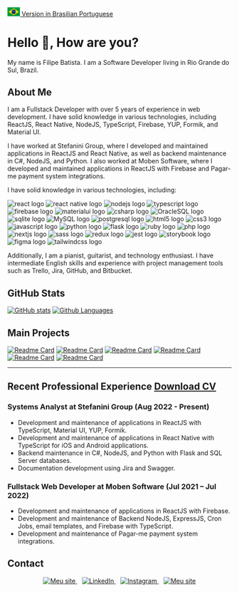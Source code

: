 <a href="https://github.com/filipeleonelbatista/filipeleonelbatista/blob/master/README.md" target="_blank">
  <img src="https://raw.githubusercontent.com/filipeleonelbatista/filipeleonelbatista/master/assets/brasil_bandeira.png" width="28px" />
  Version in Brasilian Portuguese
</a>

# Hello 👋, How are you?

<p align="left">My name is Filipe Batista. I am a Software Developer living in Rio Grande do Sul, Brazil.</p>

## About Me

I am a Fullstack Developer with over 5 years of experience in web development. I have solid knowledge in various technologies, including ReactJS, React Native, NodeJS, TypeScript, Firebase, YUP, Formik, and Material UI.

I have worked at Stefanini Group, where I developed and maintained applications in ReactJS and React Native, as well as backend maintenance in C#, NodeJS, and Python. I also worked at Moben Software, where I developed and maintained applications in ReactJS with Firebase and Pagar-me payment system integrations.

I have solid knowledge in various technologies, including:

<div align="left">
  <img src="https://cdn.jsdelivr.net/gh/devicons/devicon/icons/react/react-original.svg" height="35" width="47" alt="react logo" />
  <img src="https://cdn.jsdelivr.net/gh/devicons/devicon/icons/react/react-original.svg" height="35" width="47" alt="react native logo" />
  <img src="https://cdn.jsdelivr.net/gh/devicons/devicon/icons/nodejs/nodejs-original.svg" height="35" width="47" alt="nodejs logo" />
  <img src="https://cdn.jsdelivr.net/gh/devicons/devicon/icons/typescript/typescript-original.svg" height="35" width="47" alt="typescript logo" />
  <img src="https://cdn.jsdelivr.net/gh/devicons/devicon/icons/firebase/firebase-plain.svg" height="35" width="47" alt="firebase logo" />
  <img src="https://cdn.jsdelivr.net/gh/devicons/devicon/icons/materialui/materialui-plain.svg" height="35" width="47" alt="materialui logo" />
  <img src="https://cdn.jsdelivr.net/gh/devicons/devicon/icons/csharp/csharp-plain.svg" height="35" width="47" alt="csharp logo" />
  <img src="https://cdn.jsdelivr.net/gh/devicons/devicon/icons/oracle/oracle-original.svg" height="35" width="47" alt="OracleSQL logo" />
  <img src="https://cdn.jsdelivr.net/gh/devicons/devicon/icons/sqlite/sqlite-original.svg" height="35" width="47" alt="sqlite logo" />
  <img src="https://cdn.jsdelivr.net/gh/devicons/devicon/icons/mysql/mysql-original.svg" height="35" width="47" alt="MySQL logo" />
  <img src="https://cdn.jsdelivr.net/gh/devicons/devicon/icons/postgresql/postgresql-original.svg" height="35" width="47" alt="postgresql logo" />
  <img src="https://cdn.jsdelivr.net/gh/devicons/devicon/icons/html5/html5-original.svg" height="35" width="47" alt="html5 logo" />
  <img src="https://cdn.jsdelivr.net/gh/devicons/devicon/icons/css3/css3-original.svg" height="35" width="47" alt="css3 logo" />
  <img src="https://cdn.jsdelivr.net/gh/devicons/devicon/icons/javascript/javascript-original.svg" height="35" width="47" alt="javascript logo" />
  <img src="https://cdn.jsdelivr.net/gh/devicons/devicon/icons/python/python-original.svg" height="35" width="47" alt="python logo" />
  <img src="https://cdn.jsdelivr.net/gh/devicons/devicon/icons/flask/flask-original.svg" height="35" width="47" alt="flask logo" />
  <img src="https://cdn.jsdelivr.net/gh/devicons/devicon/icons/ruby/ruby-original.svg" height="35" width="47" alt="ruby logo" />
  <img src="https://cdn.jsdelivr.net/gh/devicons/devicon/icons/php/php-original.svg" height="35" width="47" alt="php logo" />
  <img src="https://cdn.jsdelivr.net/gh/devicons/devicon/icons/nextjs/nextjs-original.svg" height="35" width="47" alt="nextjs logo" />
  <img src="https://cdn.jsdelivr.net/gh/devicons/devicon/icons/sass/sass-original.svg" height="35" width="47" alt="sass logo" />
  <img src="https://cdn.jsdelivr.net/gh/devicons/devicon/icons/redux/redux-original.svg" height="35" width="47" alt="redux logo" />
  <img src="https://cdn.jsdelivr.net/gh/devicons/devicon/icons/jest/jest-plain.svg" height="35" width="47" alt="jest logo" />
  <img src="https://cdn.jsdelivr.net/gh/devicons/devicon/icons/storybook/storybook-original.svg" height="35" width="47" alt="storybook logo" />
  <img src="https://cdn.jsdelivr.net/gh/devicons/devicon/icons/figma/figma-original.svg" height="35" width="47" alt="figma logo" />
  <img src="https://cdn.jsdelivr.net/gh/devicons/devicon/icons/tailwindcss/tailwindcss-original.svg" height="35" width="47" alt="tailwindcss logo" />
</div>

Additionally, I am a pianist, guitarist, and technology enthusiast. I have intermediate English skills and experience with project management tools such as Trello, Jira, GitHub, and Bitbucket.

## GitHub Stats

[![GitHub stats](https://github-readme-stats.vercel.app/api?username=filipeleonelbatista&show_icons=true&hide_border=true&theme=dark)](https://github.com/anuraghazra/github-readme-stats)
[![Github Languages](https://github-readme-stats.vercel.app/api/top-langs/?username=adamalston&hide=html&hide_border=true&layout=compact&langs_count=8&theme=dark)](https://github.com/anuraghazra/github-readme-stats)

## Main Projects

[![Readme Card](https://github-readme-stats.vercel.app/api/pin/?username=filipeleonelbatista&repo=ifpads&hide_border=true&theme=dark)](https://github.com/filipeleonelbatista/ifpads)
[![Readme Card](https://github-readme-stats.vercel.app/api/pin/?username=filipeleonelbatista&repo=finances-web&hide_border=true&theme=dark)](https://github.com/filipeleonelbatista/finances-web)
[![Readme Card](https://github-readme-stats.vercel.app/api/pin/?username=filipeleonelbatista&repo=finances-app&hide_border=true&theme=dark)](https://github.com/filipeleonelbatista/finances-app)
[![Readme Card](https://github-readme-stats.vercel.app/api/pin/?username=filipeleonelbatista&repo=whatsapp-sender&hide_border=true&theme=dark)](https://github.com/filipeleonelbatista/whatsapp-sender)
[![Readme Card](https://github-readme-stats.vercel.app/api/pin/?username=filipeleonelbatista&repo=delivery-generic&hide_border=true&theme=dark)](https://github.com/filipeleonelbatista/delivery-generic)
[![Readme Card](https://github-readme-stats.vercel.app/api/pin/?username=filipeleonelbatista&repo=youtube-floating&hide_border=true&theme=dark)](https://github.com/filipeleonelbatista/youtube-floating)

----

## Recent Professional Experience [Download CV](https://filipeleonelbatista.dev.br/FilipeBatistaCVen.pdf)

### Systems Analyst at Stefanini Group (Aug 2022 - Present)

- Development and maintenance of applications in ReactJS with TypeScript, Material UI, YUP, Formik.
- Development and maintenance of applications in React Native with TypeScript for iOS and Android applications.
- Backend maintenance in C#, NodeJS, and Python with Flask and SQL Server databases.
- Documentation development using Jira and Swagger.

### Fullstack Web Developer at Moben Software (Jul 2021 – Jul 2022)

- Development and maintenance of applications in ReactJS with Firebase.
- Development and maintenance of Backend NodeJS, ExpressJS, Cron Jobs, email templates, and Firebase with TypeScript.
- Development and maintenance of Pagar-me payment system integrations.

## Contact

<p align="center">
  <a href="https://filipeleonelbatista.dev.br/links">
    <img alt="Meu site" width="22px" src="https://github.com/filipeleonelbatista/filipeleonelbatista/blob/master/assets/worldwide.svg" />
  </a>&ensp;
  <a href="https://www.linkedin.com/in/filipeleonelbatista/">
    <img alt="LinkedIn" width="22px" src="https://github.com/filipeleonelbatista/filipeleonelbatista/blob/master/assets/052-linkedin.svg" />
  </a>&ensp;
  <a href="https://instagram.com/filipeleonelbatista">
    <img alt="Instagram" width="22px" src="https://github.com/filipeleonelbatista/filipeleonelbatista/blob/master/assets/044-instagram.svg" />
  </a>&ensp;
  <a href="https://filipeleonelbatista.dev.br/">
    <img alt="Meu site" width="22px" src="https://github.com/filipeleonelbatista/filipeleonelbatista/blob/master/assets/worldwide.svg" />
  </a>
</p>
